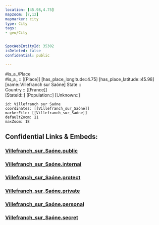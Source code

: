```yaml
---
location: [45.98,4.75] 
mapzoom: [7,12] 
mapmarker: city 
type: City
tags:
- geo/City


SpocWebEntityId: 35302
isDeleted: false
confidential: public

---
```

#is_a_/Place  
#is_a_ :: [[Place]] 
[has_place_longitude::4.75] 
[has_place_latitude::45.98] 
[name::Villefranch sur Saóne] 
State ::  
Country :: [[France]]  
[StateId::] 
[Population::] 
[Unknown::] 


```leaflet
id: Villefranch sur Saóne
coordinates: [[Villefranch_sur_Saóne]] 
markerFile: [[Villefranch_sur_Saóne]] 
defaultZoom: 11 
maxZoom: 18
```


## Confidential Links & Embeds: 

### [Villefranch_sur_Saóne.public](/_public/\Earth\Continent\Europe\Europe~West\France\regions~France\Auvergne-Rhône-Alpes\departments~Auvergne-Rhône-Alpes\Rhône\communes~Rhône\Villefranche-sur-Saône\cities~Villefranche-sur-SaôneVillefranch_sur_Saóne.public.md) 

### [Villefranch_sur_Saóne.internal](/_internal/\Earth\Continent\Europe\Europe~West\France\regions~France\Auvergne-Rhône-Alpes\departments~Auvergne-Rhône-Alpes\Rhône\communes~Rhône\Villefranche-sur-Saône\cities~Villefranche-sur-SaôneVillefranch_sur_Saóne.internal.md) 

### [Villefranch_sur_Saóne.protect](/_protect/\Earth\Continent\Europe\Europe~West\France\regions~France\Auvergne-Rhône-Alpes\departments~Auvergne-Rhône-Alpes\Rhône\communes~Rhône\Villefranche-sur-Saône\cities~Villefranche-sur-SaôneVillefranch_sur_Saóne.protect.md) 

### [Villefranch_sur_Saóne.private](/_private/\Earth\Continent\Europe\Europe~West\France\regions~France\Auvergne-Rhône-Alpes\departments~Auvergne-Rhône-Alpes\Rhône\communes~Rhône\Villefranche-sur-Saône\cities~Villefranche-sur-SaôneVillefranch_sur_Saóne.private.md) 

### [Villefranch_sur_Saóne.personal](/_personal/\Earth\Continent\Europe\Europe~West\France\regions~France\Auvergne-Rhône-Alpes\departments~Auvergne-Rhône-Alpes\Rhône\communes~Rhône\Villefranche-sur-Saône\cities~Villefranche-sur-SaôneVillefranch_sur_Saóne.personal.md) 

### [Villefranch_sur_Saóne.secret](/_secret/\Earth\Continent\Europe\Europe~West\France\regions~France\Auvergne-Rhône-Alpes\departments~Auvergne-Rhône-Alpes\Rhône\communes~Rhône\Villefranche-sur-Saône\cities~Villefranche-sur-SaôneVillefranch_sur_Saóne.secret.md)

